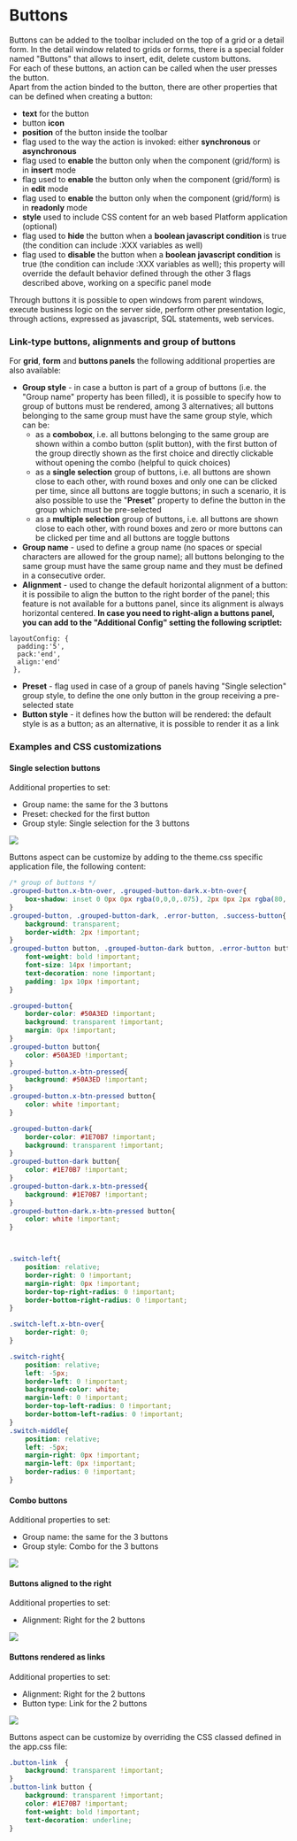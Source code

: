 # Buttons

Buttons can be added to the toolbar included on the top of a grid or a detail form. In the detail window related to grids or forms, there is a special folder named "Buttons" that allows to insert, edit, delete custom buttons.\
For each of these buttons, an action can be called when the user presses the button.\
Apart from the action binded to the button, there are other properties that can be defined when creating a button:

* **text** for the button
* button **icon**
* **position** of the button inside the toolbar
* flag used to the way the action is invoked: either **synchronous** or **asynchronous**
* flag used to **enable** the button only when the component (grid/form) is in **insert** mode
* flag used to **enable** the button only when the component (grid/form) is in **edit** mode
* flag used to **enable** the button only when the component (grid/form) is in **readonly** mode
* **style** used to include CSS content for an web based Platform application (optional)
* flag used to **hide** the button when a **boolean javascript condition** is true (the condition can include :XXX variables as well)
* flag used to **disable** the button when a **boolean javascript condition** is true (the condition can include :XXX variables as well); this property will override the default behavior defined through the other 3 flags described above, working on a specific panel mode

Through buttons it is possible to open windows from parent windows, execute business logic on the server side, perform other presentation logic, through actions, expressed as javascript, SQL statements, web services.



### Link-type buttons, alignments and group of buttons

For **grid**, **form** and **buttons panels** the following additional properties are also available:&#x20;

* **Group style** - in case a button is part of a group of buttons (i.e. the "Group name" property has been filled), it is possible to specify how to group of buttons must be rendered, among 3 alternatives; all buttons belonging to the same group must have the same group style, which can be:
  * as a **combobox**, i.e. all buttons belonging to the same group are shown within a combo button (split button), with the first button of the group directly shown as the first choice and directly clickable without opening the combo (helpful to quick choices)
  * as a **single selection** group of buttons, i.e. all buttons are shown close to each other, with round boxes and only one can be clicked per time, since all buttons are toggle buttons; in such a scenario, it is also possible to use the "**Preset**" property to define the button in the group which must be pre-selected
  * as a **multiple selection** group of buttons, i.e. all buttons are shown close to each other, with round boxes and zero or more buttons can be clicked per time and all buttons are toggle buttons
* **Group name** - used to define a group name (no spaces or special characters are allowed for the group name); all buttons belonging to the same group must have the same group name and they must be defined in a consecutive order.
* **Alignment** - used to change the default horizontal alignment of a button: it is possibile to align the button to the right border of the panel; this feature is not available for a buttons panel, since its alignment is always horizontal centered. **In case you need to right-align a buttons panel, you can add to the "Additional Config" setting the following scriptlet:**

```
layoutConfig: {
  padding:'5',
  pack:'end',
  align:'end'
 },
```

* **Preset** - flag used in case of a group of panels having "Single selection" group style, to define the one only button in the group receiving a pre-selected state
* **Button style** - it defines how the button will be rendered: the default style is as a button; as an alternative, it is possible to render it as a link

### Examples and CSS customizations

#### Single selection buttons

Additional properties to set:

* Group name: the same for the 3 buttons
* Preset: checked for the first button
* Group style: Single selection for the 3 buttons

![](<../../../.gitbook/assets/Schermata 2021-11-10 alle 17.21.33.png>)

Buttons aspect can be customize by adding to the theme.css specific application file, the following content:

```css
/* group of buttons */
.grouped-button.x-btn-over, .grouped-button-dark.x-btn-over{
    box-shadow: inset 0 0px 0px rgba(0,0,0,.075), 2px 0px 2px rgba(80, 163, 237, 0.7);
}
.grouped-button, .grouped-button-dark, .error-button, .success-button{
    background: transparent;
    border-width: 2px !important;
}
.grouped-button button, .grouped-button-dark button, .error-button button, .success-button button{
    font-weight: bold !important;
    font-size: 14px !important;
    text-decoration: none !important;
    padding: 1px 10px !important;
}

.grouped-button{
    border-color: #50A3ED !important;
    background: transparent !important;
    margin: 0px !important;
}
.grouped-button button{
    color: #50A3ED !important;
}
.grouped-button.x-btn-pressed{
    background: #50A3ED !important;
}
.grouped-button.x-btn-pressed button{
    color: white !important;
}

.grouped-button-dark{
    border-color: #1E70B7 !important;
    background: transparent !important;
}
.grouped-button-dark button{
    color: #1E70B7 !important;
}
.grouped-button-dark.x-btn-pressed{
    background: #1E70B7 !important;
}
.grouped-button-dark.x-btn-pressed button{
    color: white !important;
}



.switch-left{
    position: relative;
    border-right: 0 !important;
    margin-right: 0px !important;
    border-top-right-radius: 0 !important;
    border-bottom-right-radius: 0 !important;
}

.switch-left.x-btn-over{
    border-right: 0;
}

.switch-right{
    position: relative;
    left: -5px;
    border-left: 0 !important;
    background-color: white;
    margin-left: 0 !important;
    border-top-left-radius: 0 !important;
    border-bottom-left-radius: 0 !important;
}
.switch-middle{
    position: relative;
    left: -5px;
    margin-right: 0px !important;
    margin-left: 0px !important;
    border-radius: 0 !important;
}
```

#### Combo buttons

Additional properties to set:

* Group name: the same for the 3 buttons
* Group style: Combo for the 3 buttons

![](<../../../.gitbook/assets/Schermata 2021-11-10 alle 17.24.50 (1).png>)

#### Buttons aligned to the right

Additional properties to set:

* Alignment: Right for the 2 buttons

![](<../../../.gitbook/assets/Schermata 2021-11-10 alle 17.27.22.png>)



#### Buttons rendered as links

Additional properties to set:

* Alignment: Right for the 2 buttons
* Button type: Link for the 2 buttons

![](<../../../.gitbook/assets/Schermata 2021-11-10 alle 17.26.47.png>)

Buttons aspect can be customize by overriding the CSS classed defined in the app.css file:

```css
.button-link  {
    background: transparent !important;
}
.button-link button {
    background: transparent !important;
    color: #1E70B7 !important;
    font-weight: bold !important;
    text-decoration: underline;
}
```



